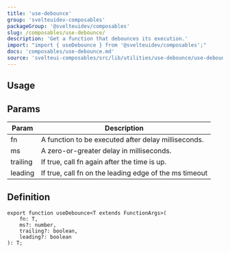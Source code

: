 ```yaml
---
title: 'use-debounce'
group: 'svelteuidev-composables'
packageGroup: '@svelteuidev/composables'
slug: /composables/use-debounce/
description: 'Get a function that debounces its execution.'
import: "import { useDebounce } from '@svelteuidev/composables';"
docs: 'composables/use-debounce.md'
source: 'svelteui-composables/src/lib/utilities/use-debounce/use-debounce.ts'
---
```


<script lang='ts'>
    import { Demo, ComposableDemos } from '@svelteuidev/demos';
    import { Heading } from 'components';
</script>

<Heading />

## Usage

<Demo demo={ComposableDemos.useDebounceDemo.usage} />

## Params

| Param    | Description                                            |
| -------- | ------------------------------------------------------ |
| fn       | A function to be executed after delay milliseconds.    |
| ms       | A zero-or-greater delay in milliseconds.               |
| trailing | If true, call fn again after the time is up.           |
| leading  | If true, call fn on the leading edge of the ms timeout |

## Definition

```tsx
export function useDebounce<T extends FunctionArgs>(
	fn: T,
	ms?: number,
	trailing?: boolean,
	leading?: boolean
): T;
```
